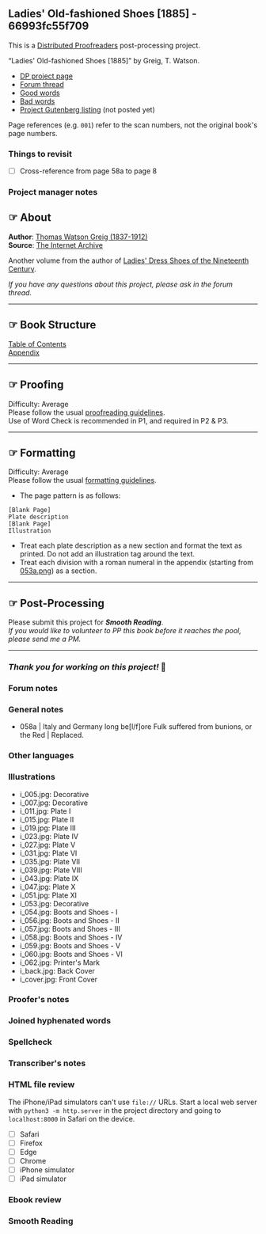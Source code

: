 ## Ladies' Old-fashioned Shoes [1885] - 66993fc55f709 ##

This is a [Distributed Proofreaders](http://www.pgdp.net/) post-processing project.

“Ladies' Old-fashioned Shoes [1885]” by Greig, T. Watson.

* [DP project page](http://www.pgdp.net/c/project.php?id=projectID66993fc55f709)
* [Forum thread](https://www.pgdp.net/phpBB3/viewtopic.php?t=82758)
* [Good words](good_words.txt)
* [Bad words](bad_words.txt)
* [Project Gutenberg listing]() (not posted yet)

Page references (e.g. `001`) refer to the scan numbers, not the original book's page numbers.

### Things to revisit ###

* [ ] Cross-reference from page 58a to page 8

### Project manager notes ###

## ☞ About
__Author__:  [Thomas Watson Greig (1837-1912)](https://www.royalacademy.org.uk/art-artists/name/thomas-watson-greig)  
__Source__: [The Internet Archive](https://archive.org/details/Ladiesoldfashio00Grei/mode/2up)

Another volume from the author of [Ladies' Dress Shoes of the Nineteenth Century](https://www.pgdp.net/c/project.php?id=projectID6699404794697).

_If you have any questions about this project, please ask in the forum thread._

---

## ☞ Book Structure
[Table of Contents](https://www.pgdp.net/c/tools/page_browser.php?project=projectID66993fc55f709&imagefile=005.png&mode=image)  
[Appendix](https://www.pgdp.net/c/tools/page_browser.php?project=projectID66993fc55f709&imagefile=053a.png&mode=image)  

---

## ☞ Proofing
Difficulty:  Average  
Please follow the usual [proofreading guidelines](https://www.pgdp.net/wiki/DP_Official_Documentation:Proofreading/Proofreading_Guidelines).  
Use of Word Check is recommended in P1, and required in P2 & P3.

---

## ☞ Formatting
Difficulty: Average   
Please follow the usual [formatting guidelines](https://www.pgdp.net/wiki/DP_Official_Documentation:Formatting/Formatting_Guidelines).  

* The page pattern is as follows: 
```
[Blank Page]
Plate description
[Blank Page]
Illustration
```
* Treat each plate description as a new section and format the text as printed. Do not add an illustration tag around the text.
* Treat each division with a roman numeral in the appendix (starting from [053a.png](https://www.pgdp.net/c/tools/page_browser.php?project=projectID66993fc55f709&imagefile=053a.png&mode=image)) as a section. 

---

## ☞ Post-Processing
Please submit this project for ___Smooth Reading___.  
*If you would like to volunteer to PP this book before it reaches the pool, please send me a PM.*

---

### ***Thank you for working on this project!*** 💫


### Forum notes ###

### General notes ###
* 058a | Italy and Germany long be[l/f]ore Fulk suffered from bunions, or the Red | Replaced.

### Other languages ###

### Illustrations ###

* i_005.jpg: Decorative
* i_007.jpg: Decorative
* i_011.jpg: Plate I
* i_015.jpg: Plate II
* i_019.jpg: Plate III
* i_023.jpg: Plate IV
* i_027.jpg: Plate V
* i_031.jpg: Plate VI
* i_035.jpg: Plate VII
* i_039.jpg: Plate VIII
* i_043.jpg: Plate IX
* i_047.jpg: Plate X
* i_051.jpg: Plate XI
* i_053.jpg: Decorative
* i_054.jpg: Boots and Shoes - I
* i_056.jpg: Boots and Shoes - II
* i_057.jpg: Boots and Shoes - III
* i_058.jpg: Boots and Shoes - IV
* i_059.jpg: Boots and Shoes - V
* i_060.jpg: Boots and Shoes - VI
* i_062.jpg: Printer's Mark
* i_back.jpg: Back Cover
* i_cover.jpg: Front Cover

### Proofer's notes ###

### Joined hyphenated words ###

### Spellcheck ###

### Transcriber's notes ###

### HTML file review ###
The iPhone/iPad simulators can't use `file://` URLs. Start a local web server with `python3 -m http.server` in the project directory and going to `localhost:8000` in Safari on the device. 

* [ ] Safari
* [ ] Firefox
* [ ] Edge
* [ ] Chrome
* [ ] iPhone simulator
* [ ] iPad simulator

### Ebook review ###

### Smooth Reading ###
